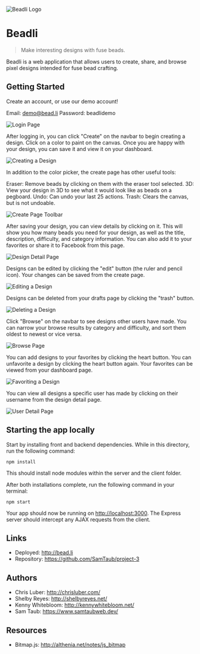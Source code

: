 ![Beadli Logo](/public/assets/img/readme/logo.png)

# Beadli
> Make interesting designs with fuse beads.

Beadli is a web application that allows users to create, share, and browse pixel designs intended for fuse bead crafting.

## Getting Started

Create an account, or use our demo account!

Email: demo@bead.li
Password: beadlidemo

![Login Page](/public/assets/img/readme/beadlilogin.gif)

After logging in, you can click "Create" on the navbar to begin creating a design. Click on a color to paint on the canvas. Once you are happy with your design, you can save it and view it on your dashboard.

![Creating a Design](/public/assets/img/readme/beadlicreate.gif)

In addition to the color picker, the create page has other useful tools:

Eraser: Remove beads by clicking on them with the eraser tool selected.
3D: View your design in 3D to see what it would look like as beads on a pegboard.
Undo: Can undo your last 25 actions.
Trash: Clears the canvas, but is not undoable.

![Create Page Toolbar](/public/assets/img/readme/beadlicreatetoolbar.gif)

After saving your design, you can view details by clicking on it. This will show you how many beads you need for your design, as well as the title, description, difficulty, and category information. You can also add it to your favorites or share it to Facebook from this page.

![Design Detail Page](/public/assets/img/readme/beadlidesigndetail.gif)

Designs can be edited by clicking the "edit" button (the ruler and pencil icon). Your changes can be saved from the create page.

![Editing a Design](/public/assets/img/readme/beadliedit.gif)

Designs can be deleted from your drafts page by clicking the "trash" button.

![Deleting a Design](/public/assets/img/readme/beadlitrash.gif)

Click "Browse" on the navbar to see designs other users have made. You can narrow your browse results by category and difficulty, and sort them oldest to newest or vice versa.

![Browse Page](/public/assets/img/readme/beadlibrowse.gif)

You can add designs to your favorites by clicking the heart button. You can unfavorite a design by clicking the heart button again. Your favorites can be viewed from your dashboard page.

![Favoriting a Design](/public/assets/img/readme/beadlifavoriting.gif)

You can view all designs a specific user has made by clicking on their username from the design detail page.

![User Detail Page](/public/assets/img/readme/beadliuserdetail.gif)


## Starting the app locally

Start by installing front and backend dependencies. While in this directory, run the following command:

```
npm install
```

This should install node modules within the server and the client folder.

After both installations complete, run the following command in your terminal:

```
npm start
```

Your app should now be running on <http://localhost:3000>. The Express server should intercept any AJAX requests from the client.

## Links

- Deployed: http://bead.li
- Repository: https://github.com/SamTaub/project-3

## Authors

- Chris Luber: http://chrisluber.com/
- Shelby Reyes: http://shelbyreyes.net/
- Kenny Whitebloom: http://kennywhitebloom.net/
- Sam Taub: https://www.samtaubweb.dev/

## Resources

- Bitmap.js: http://althenia.net/notes/js_bitmap